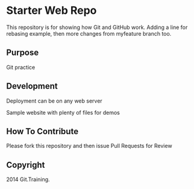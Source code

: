 # Starter Web Repo

This repository is for showing how Git and GitHub work. Adding a line for rebasing example, then more changes from myfeature branch too.

## Purpose

Git practice

## Development

Deployment can be on any web server

Sample website with plenty of files for demos

## How To Contribute

Please fork this repository and then issue Pull Requests for Review

## Copyright

2014 Git.Training.